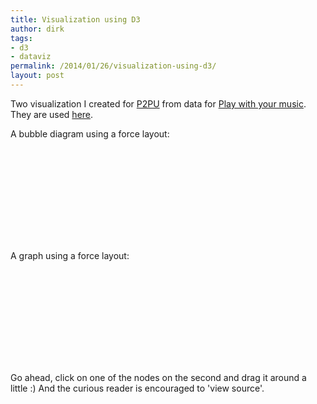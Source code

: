 ```yaml
---
title: Visualization using D3
author: dirk
tags:
- d3
- dataviz
permalink: /2014/01/26/visualization-using-d3/
layout: post
---
```


Two visualization I created for [P2PU](https://p2pu.org) from data for [Play with your music](http://www.playwithyourmusic.org). They are used [here](http://info.p2pu.org/2014/01/13/how-we-used-the-echonest-api-for-engagement-learning/).

A bubble diagram using a force layout:

<svg id="top100" class="large-12 columns"></svg>

A graph using a force layout:

<svg id="user_graph" class="large-12 columns"></svg>

Go ahead, click on one of the nodes on the second and drag it around a little :) And the curious reader is encouraged to 'view source'.

<script charset="utf-8" type="text/javascript" src="http://d3js.org/d3.v3.min.js"></script><br/>
<script type="text/javascript" src="https://rawgithub.com/dirkcuys/8057499/raw/79045496b50b9d47e7de3eb3ae8d980fe6aa214b/top100.js"></script><br/>
<script type="text/javascript">top100();</script><br/>
<script type="text/javascript" src="https://rawgithub.com/dirkcuys/8057283/raw/dd55a208400aabd491c5ef1932b2d586226f4eef/create_user_graph.js"></script><br/>
<script type="text/javascript">create_user_graph();</script>

